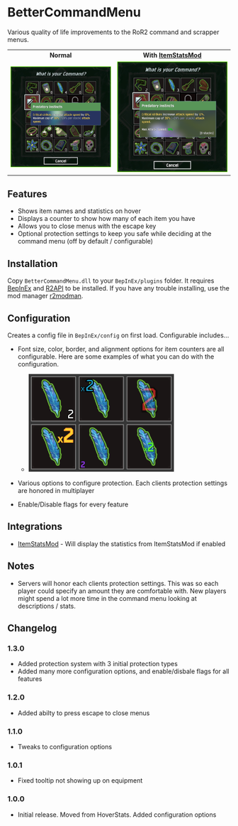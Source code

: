 # BetterCommandMenu
Various quality of life improvements to the RoR2 command and scrapper menus.

<table>
    <tr>
        <th>Normal</th>
        <th>With <a href="https://thunderstore.io/package/ontrigger/ItemStatsMod/">ItemStatsMod</a></th>
    </tr>
    <tr>
        <td><img src = "ReadmeResources/NormalTooltip.png" width=400px></td>
        <td><img src = "ReadmeResources/ItemStatsTooltip.png" width=400px></td>
    </tr>
</table>

## Features
- Shows item names and statistics on hover
- Displays a counter to show how many of each item you have
- Allows you to close menus with the escape key
- Optional protection settings to keep you safe while deciding at the command menu (off by default / configurable)
## Installation
Copy `BetterCommandMenu.dll` to your `BepInEx/plugins` folder. It requires [BepInEx](https://thunderstore.io/package/bbepis/BepInExPack/) and [R2API](https://thunderstore.io/package/tristanmcpherson/R2API/) to be installed. If you have any trouble installing, use the mod manager [r2modman](https://thunderstore.io/package/ebkr/r2modman/).
## Configuration
Creates a config file in `BepInEx/config` on first load. Configurable includes...

- Font size, color, border, and alignment options for item counters are all configurable. Here are some examples of what you can do with the configuration.

    - ![font examples](ReadmeResources/IconGrid.png)
- Various options to configure protection. Each clients protection settings are honored in multiplayer
- Enable/Disable flags for every feature
## Integrations
-  [ItemStatsMod](https://thunderstore.io/package/ontrigger/ItemStatsMod/) - Will display the statistics from ItemStatsMod if enabled
## Notes
- Servers will honor each clients protection settings. This was so each player could specify an amount they are comfortable with. New players might spend a lot more time in the command menu looking at descriptions / stats.
## Changelog
### 1.3.0
- Added protection system with 3 initial protection types
- Added many more configuration options, and enable/disbale flags for all features
### 1.2.0
- Added abilty to press escape to close menus
### 1.1.0
- Tweaks to configuration options
### 1.0.1
- Fixed tooltip not showing up on equipment
### 1.0.0
- Initial release. Moved from HoverStats. Added configuration options